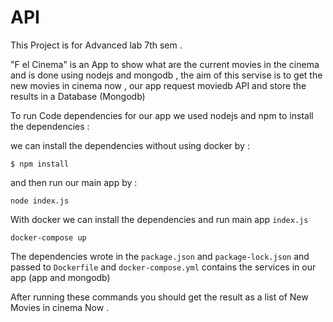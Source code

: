 # API

This Project is for Advanced lab 7th sem .

"F el Cinema" is an App to show what are the current movies in the cinema and is done using nodejs and mongodb ,
the aim of this servise is to get the new movies in cinema now , our app request moviedb API and store the results 
in a Database (Mongodb)

To run Code dependencies for our app we used nodejs and npm to install the dependencies :

we can install the dependencies without using docker by :
```
$ npm install
```
and then run our main app by :
```
node index.js
```

With docker we can install the dependencies and run main app  ``` index.js ``` 
```
docker-compose up
```
The dependencies wrote in the  ``` package.json ```  and ``` package-lock.json ``` and passed to ``` Dockerfile ```
and ``` docker-compose.yml ``` contains the services in our app (app and mongodb)

After running these commands you should get the result as a list of New Movies in cinema Now .





